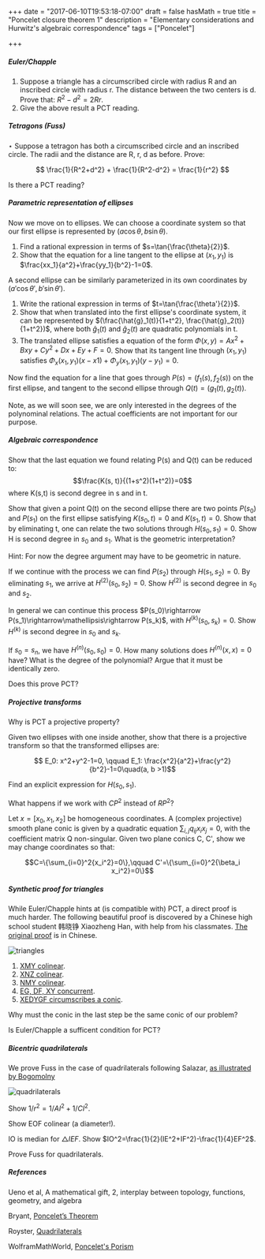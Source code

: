+++
date = "2017-06-10T19:53:18-07:00"
draft = false
hasMath = true
title = "Poncelet closure theorem 1"
description = "Elementary considerations and Hurwitz's algebraic correspondence"
tags = ["Poncelet"]

+++

##### Euler/Chapple

1. Suppose a triangle has a circumscribed circle with radius R and an inscribed circle with radius r.
The distance between the two centers is d.
Prove that: $R^2 - d^2 = 2Rr$.
1. Give the above result a PCT reading.

##### Tetragons (Fuss)

$\star$ Suppose a tetragon has both a circumscribed circle and an inscribed circle. The radii and the distance are R, r, d as before. Prove:

$$ \frac{1}{R^2+d^2} + \frac{1}{R^2-d^2} = \frac{1}{r^2} $$

Is there a PCT reading?

##### Parametric representation of ellipses

Now we move on to ellipses.
We can choose a coordinate system so that our first ellipse is represented by $(a\cos{\theta}, b\sin{\theta})$.

1. Find a rational expression in terms of $s=\tan{\frac{\theta}{2}}$.
1. Show that the equation for a line tangent to the ellipse at $(x_1, y_1)$ is $\frac{xx_1}{a^2}+\frac{yy_1}{b^2}-1=0$.

A second ellipse can be similarly parameterized in its own coordinates by $(a'\cos{\theta'}, b'\sin{\theta'})$.

1. Write the rational expression in terms of $t=\tan{\frac{\theta'}{2}}$.
1. Show that when translated into the first ellipse's coordinate system, it can be represented by $(\frac{\hat{g}_1(t)}{1+t^2}, \frac{\hat{g}_2(t)}{1+t^2})$, where both $\hat{g}_1(t)$ and $\hat{g}_2(t)$ are quadratic polynomials in t.
1. The translated ellipse satisfies a equation of the form $\Phi(x,y) = Ax^2+Bxy+Cy^2+Dx+Ey+F=0$.
Show that its tangent line through $(x_1, y_1)$ satisfies $\Phi_x(x_1, y_1)(x-x1)+\Phi_y(x_1, y_1)(y-y_1)=0$.

Now find the equation for a line that goes through $P(s)=(f_1(s), f_2(s))$ on the first ellipse, and tangent to the second ellipse through $Q(t)=(g_1(t), g_2(t))$.

Note, as we will soon see, we are only interested in the degrees of the polynominal relations.
The actual coefficients are not important for our purpose.

##### Algebraic correspondence

Show that the last equation we found relating P(s) and Q(t) can be reduced to:
$$\frac{K(s, t)}{(1+s^2)(1+t^2)}=0$$
where K(s,t) is second degree in s and in t.

Show that given a point Q(t) on the second ellipse there are two points $P(s_0)$ and $P(s_1)$ on the first ellipse satisfying $K(s_0, t)=0$ and $K(s_1, t)=0$.
Show that by eliminating t, one can relate the two solutions through $H(s_0, s_1)=0$.
Show H is second degree in $s_0$ and $s_1$.
What is the geometric interpretation?

Hint: For now the degree argument may have to be geometric in nature.

If we continue with the process we can find $P(s_2)$ through $H(s_1, s_2)=0$.
By eliminating $s_1$, we arrive at $H^{(2)}(s_0, s_2) = 0$.
Show $H^{(2)}$ is second degree in $s_0$ and $s_2$.

In general we can continue this process $P(s_0)\rightarrow P(s_1)\rightarrow\mathellipsis\rightarrow P(s_k)$, with $H^{(k)}(s_0, s_k)=0$.
Show $H^{(k)}$ is second degree in $s_0$ and $s_k$.

If $s_0 = s_n$, we have $H^{(n)}(s_0, s_0)=0$.
How many solutions does $H^{(n)}(x, x)=0$ have?
What is the degree of the polynomial?
Argue that it must be identically zero.

Does this prove PCT?

##### Projective transforms

Why is PCT a projective property?

Given two ellipses with one inside another, show that there is a projective transform so that the transformed ellipses are:

$$ E_0: x^2+y^2-1=0, \qquad E_1: \frac{x^2}{a^2}+\frac{y^2}{b^2}-1=0\quad(a, b >1)$$

Find an explicit expression for $H(s_0, s_1)$.

What happens if we work with $CP^2$ instead of $RP^2$?

Let $x=[x_0,x_1,x_2]$ be homogeneous coordinates.
A (complex projective) smooth plane conic is given by a quadratic equation $\sum_{i,j}{q_{ij} x_i x_j}=0$, with the coefficient matrix Q non-singular.
Given two plane conics C, C', show we may change coordinates so that:

$$C=\{\sum_{i=0}^2{x_i^2}=0\},\qquad C'=\{\sum_{i=0}^2{\beta_i x_i^2}=0\}$$


##### Synthetic proof for triangles

While Euler/Chapple hints at (is compatible with) PCT, a direct proof is much harder.
The following beautiful proof is discovered by a Chinese high school student 韩晓铮 Xiaozheng Han, with help from his classmates.
[The original proof](http://www.xieguofang.cn/Mailbox/Reply_to_Han's_proof_of_the_triangle_case_of_Poncelet_Porism.htm) is in Chinese.

![triangles](http://www.xieguofang.cn/Mailbox/Image1.gif)

1. [XMY colinear](hint://Pascal/on/PQACBR).
1. [XNZ colinear](hint://Pappas/BED/QFG).
1. [NMY colinear](hint://Pappas/BDA/QGR).
1. [EG, DF, XY concurrent](hint://XYZ/colinear).
1. [XEDYGF circumscribes a conic](hint://Branchon).

Why must the conic in the last step be the same conic of our problem?

Is Euler/Chapple a sufficent condition for PCT?

##### Bicentric quadrilaterals

We prove Fuss in the case of quadrilaterals following Salazar, [as illustrated by Bogomolny](http://www.cut-the-knot.org/Curriculum/Geometry/Fuss.shtml#S)

![quadrilaterals](http://www.cut-the-knot.org/Curriculum/Geometry/Fuss.gif)

Show $1/r^2 = 1/AI^2 + 1/CI^2$.

Show EOF colinear (a diameter!).

IO is median for $\triangle IEF$. Show $IO^2=\frac{1}{2}(IE^2+IF^2)-\frac{1}{4}EF^2$.

Prove Fuss for quadrilaterals.

##### References

Ueno et al, A mathematical gift, 2, interplay between topology, functions, geometry, and algebra

Bryant, [Poncelet’s Theorem](http://arimoto.lolipop.jp/PonceletforBMC.pdf)

Royster, [Quadrilaterals](http://www.msc.uky.edu/droyster/courses/fall11/MA341/Classnotes/Lecture%2023%20Handouts.pdf)

WolframMathWorld, [Poncelet's Porism](http://mathworld.wolfram.com/PonceletsPorism.html)
